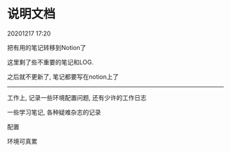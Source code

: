 # 说明文档

20201217 17:20

把有用的笔记转移到Notion了

这里剩了些不重要的笔记和LOG.

之后就不更新了, 笔记都要写在notion上了

---

工作上, 记录一些环境配置问题, 还有少许的工作日志

一些学习笔记, 各种疑难杂志的记录



配置

环境可真累